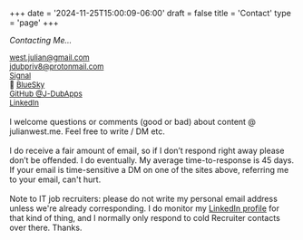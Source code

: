 +++
date = '2024-11-25T15:00:09-06:00'
draft = false
title = 'Contact'
type = 'page'
+++


  <style type="text/css">
        .e-mail:before {
            content: attr(data-website) "\0040" attr(data-user);
            unicode-bidi: bidi-override;
            direction: rtl;
        }
    </style>


<i>Contacting Me… </i><br />
<div style="font-size: 13px;">
<span data-feather="mail"></span> <a href="mailto:%77%65%73%74%2E%6A%75%6C%69%61%6E%40%67%6D%61%69%6C%2E%63%6F%6D"><span class="e-mail" data-user="nailuj.tsew" data-website="moc.liamg"></span></a><br />
<span data-feather="mail"></span> <a href="mailto:%6A%64%75%62%70%72%69%76%38%40%70%72%6F%74%6F%6E%6D%61%69%6C%2E%63%6F%6D"><span class="e-mail" data-user="8virpbudj" data-website="moc.liamnotorp"></span></a><br />
<span data-feather="message-circle"></span> <a href="https://signal.me/#eu/BXKBR9TDC18qm_090AxlIQJuLt4utk5i1C8otSfB381GOKO_T1JHPKXPs_sXdkQA">Signal</a><br />
🦋 <a href="https://bsky.app/profile/julianwest.me">BlueSky
                            </a><br />
                              <span data-feather="github"></span> <a href="https://github.com/J-DubApps">GitHub
                                @J-DubApps
                            </a><br />
 <span data-feather="linkedin"></span> <a href="https://www.linkedin.com/in/julianwest/">LinkedIn
                                </a><br />
</div>
<br />
<div style="font-size: 14px;">
I welcome questions or comments (good or bad) about content @ julianwest.me. Feel free to write / DM etc. <br /><br />
I do receive a fair amount of email, so if I don’t respond right away please don’t be offended. I do eventually. My average time-to-response is 45 days.  If your email is time-sensitive a DM on one of the sites above, referring me to your email, can't hurt.<br /><br />
Note to IT job recruiters: please do not write my personal email address unless we're already corresponding. I do monitor my <a href="https://www.linkedin.com/in/julianwest">LinkedIn profile</a> for that kind of thing, and I normally only respond to cold Recruiter contacts over there. Thanks.
</div>